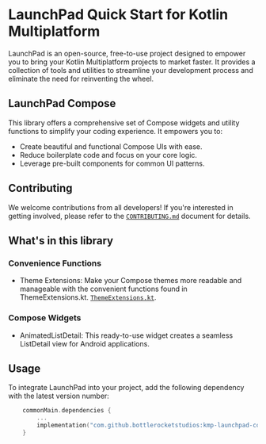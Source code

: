 # LaunchPad Quick Start for Kotlin Multiplatform

LaunchPad is an open-source, free-to-use project designed to empower you to bring your Kotlin Multiplatform projects to market faster. It provides a collection of tools and utilities to streamline your development process and eliminate the need for reinventing the wheel.

## LaunchPad Compose
This library offers a comprehensive set of Compose widgets and utility functions to simplify your coding experience. It empowers you to:

-   Create beautiful and functional Compose UIs with ease.
-   Reduce boilerplate code and focus on your core logic.
-   Leverage pre-built components for common UI patterns.

## Contributing
We welcome contributions from all developers! If you're interested in getting involved, please refer to the  [`CONTRIBUTING.md`](../KMP-LaunchpadUtilsDomain/CONTRIBUTING.md) document for details.

## What's in this library
### Convenience Functions
* Theme Extensions: Make your Compose themes more readable and manageable with the convenient functions found in ThemeExtensions.kt. [`ThemeExtensions.kt`](https://github.com/BottleRocketStudios/Android-LaunchPad-Compose/blob/b1e309bc6cfff82c3f985d055567704772683e1e/launchpad-compose/src/main/java/com/bottlerocketstudios/launchpad/compose/ThemeExtensions.kt).

### Compose Widgets
* AnimatedListDetail: This ready-to-use widget creates a seamless ListDetail view for Android applications.

## Usage
To integrate LaunchPad into your project, add the following dependency with the latest version number:
```kotlin
    commonMain.dependencies {
        ...
        implementation("com.github.bottlerocketstudios:kmp-launchpad-compose:<version>")
    }
```
